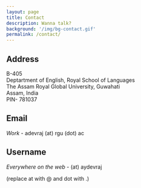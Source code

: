 ```yaml
---
layout: page
title: Contact 
description: Wanna talk?
background: '/img/bg-contact.gif'
permalink: /contact/
---
```


## Address 

B-405\
Deptartment of English, Royal School of Languages\
The Assam Royal Global University, Guwahati\
Assam, India\
PIN- 781037

## Email

*Work* - adevraj (at) rgu (dot) ac 

## Username 

*Everywhere on the web* - (at) aydevraj
  
(replace at with @ and dot with .)
